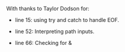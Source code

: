 With thanks to Taylor Dodson for:

- line 15: using try and catch to handle EOF.

- line 52: Interpreting path inputs.

- line 66: Checking for &




